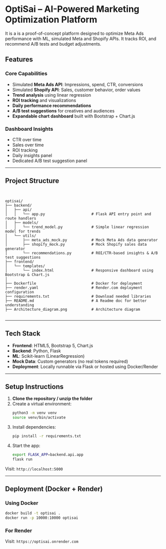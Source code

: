 # OptiSai – AI-Powered Marketing Optimization Platform

It is a is a proof-of-concept platform designed to optimize Meta Ads performance with ML, simulated Meta and Shopify APIs. It tracks ROI, and recommend A/B tests and budget adjustments.

## Features

### Core Capabilities

- Simulated **Meta Ads API**: Impressions, spend, CTR, conversions
- Simulated **Shopify API**: Sales, customer behavior, order values
- **Trend analysis** using linear regression
- **ROI tracking** and visualizations
- **Daily performance recommendations**
- **A/B test suggestions** for creatives and audiences
- **Expandable chart dashboard** built with Bootstrap + Chart.js

### Dashboard Insights

- CTR over time
- Sales over time
- ROI tracking
- Daily insights panel
- Dedicated A/B test suggestion panel

---

## Project Structure

```


optisai/
├── backend/
│   ├── api/
│   │   └── app.py                     # Flask API entry point and route handlers
│   ├── models/
│   │   └── trend_model.py             # Simple linear regression model for trends
│   └── utils/
│       ├── meta_ads_mock.py           # Mock Meta Ads data generator
│       ├── shopify_mock.py            # Mock Shopify sales data generator
│       └── recommendations.py         # ROI/CTR-based insights & A/B test suggestions
├── frontend/
│   └── templates/
│       └── index.html                 # Responsive dashboard using Bootstrap & Chart.js
│
├── Dockerfile                         # Docker for deployment
├── render.yaml                        # Render.com deployment configuration
├── requirements.txt                   # Download needed libraries
├── README.md                          # A Readme doc for better understanding
├── Architecture_diagram.png           # Architecture diagram


```

---

## Tech Stack

- **Frontend**: HTML5, Bootstrap 5, Chart.js
- **Backend**: Python, Flask
- **ML**: Scikit-learn (LinearRegression)
- **Mock Data**: Custom generators (no real tokens required)
- **Deployment**: Locally runnable via Flask or hosted using Docker/Render

---

## Setup Instructions

1. **Clone the repository / unzip the folder**
2. Create a virtual environment:
   ```bash
   python3 -m venv venv
   source venv/bin/activate
   ```
3. Install dependencies:
   ```bash
   pip install -r requirements.txt
   ```
4. Start the app:
   ```bash
   export FLASK_APP=backend.api.app
   flask run
   ```

Visit: `http://localhost:5000`

---

## Deployment (Docker + Render)

### Using Docker

```bash
docker build -t optisai .
docker run -p 10000:10000 optisai
```

### For Render

Visit: `https://optisai.onrender.com`
